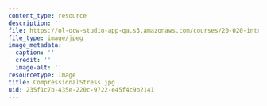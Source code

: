 ```yaml
---
content_type: resource
description: ''
file: https://ol-ocw-studio-app-qa.s3.amazonaws.com/courses/20-020-introduction-to-biological-engineering-design-spring-2009/235f1c7b435e220c9722e45f4c9b2141_CompressionalStress.jpg
file_type: image/jpeg
image_metadata:
  caption: ''
  credit: ''
  image-alt: ''
resourcetype: Image
title: CompressionalStress.jpg
uid: 235f1c7b-435e-220c-9722-e45f4c9b2141
---
```

